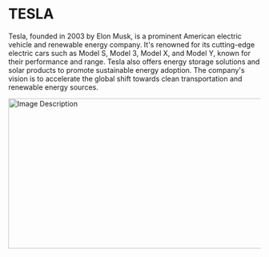 # TESLA
Tesla, founded in 2003 by Elon Musk, is a prominent American electric vehicle and renewable energy company. 
It's renowned for its cutting-edge electric cars such as Model S, Model 3, Model X, and Model Y, known for their performance and range. 
Tesla also offers energy storage solutions and solar products to promote sustainable energy adoption.
The company's vision is to accelerate the global shift towards clean transportation and renewable energy sources.

<img src="https://encrypted-tbn0.gstatic.com/images?q=tbn:ANd9GcR87yi7dbsoQLvRntS_Gk_V5uMUmtUWJUjV2g&usqp=CAU" alt="Image Description" width="900" height="300">

